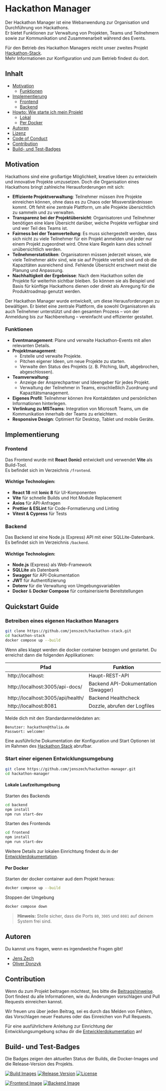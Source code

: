 # Hackathon Manager

Der Hackathon Manager ist eine Webanwendung zur Organisation und Durchführung von Hackathons.  
Er bietet Funktionen zur Verwaltung von Projekten, Teams und Teilnehmern sowie zur Kommunikation und Zusammenarbeit während des Events.

Für den Betrieb des Hackathon Managers reicht unser zweites Projekt [Hackathon-Stack](https://github.com/jenszech/hackathon-stack).  
Mehr Informationen zur Konfiguration und zum Betrieb findest du dort.

## Inhalt

- [Motivation](#motivation)
  - [Funktionen](#funktionen)
- [Implementierung](#implementierung)
  - [Frontend](#frontend)
  - [Backend](#backend)
- [Howto: Wie starte ich mein Projekt](#howto-wie-starte-ich-mein-projekt)
  - [Lokal](#lokal)
  - [Per Docker](#per-docker)
- [Autoren](#autoren)
- [Lizenz](#lizenz)
- [Code of Conduct](#code-of-conduct)
- [Contribution](#contribution)
- [Build- und Test-Badges](#build-und-test-badges)

## Motivation

Hackathons sind eine großartige Möglichkeit, kreative Ideen zu entwickeln und innovative Projekte umzusetzen. Doch die Organisation eines Hackathons bringt zahlreiche Herausforderungen mit sich:

- **Effiziente Projektverwaltung**: Teilnehmer müssen ihre Projekte einreichen können, ohne dass es zu Chaos oder Missverständnissen kommt. Oft fehlt eine zentrale Plattform, um alle Projekte übersichtlich zu sammeln und zu verwalten.  
- **Transparenz bei der Projektübersicht**: Organisatoren und Teilnehmer benötigen eine klare Übersicht darüber, welche Projekte verfügbar sind und wer Teil des Teams ist.  
- **Fairness bei der Teamverteilung**: Es muss sichergestellt werden, dass sich nicht zu viele Teilnehmer für ein Projekt anmelden und jeder nur einem Projekt zugeordnet wird. Ohne klare Regeln kann dies schnell unübersichtlich werden.  
- **Teilnehmerstatistiken**: Organisatoren müssen jederzeit wissen, wie viele Teilnehmer aktiv sind, wie sie auf Projekte verteilt sind und ob die Kapazitäten ausreichend sind. Fehlende Übersicht erschwert meist die Planung und Anpassung.  
- **Nachhaltigkeit der Ergebnisse**: Nach dem Hackathon sollen die Projekte für weiterhin sichtbar bleiben. So können sie als Beispiel und Basis für künftige Hackathons dienen oder direkt als Anregung für die Produktroadmap genutzt werden.

Der Hackathon Manager wurde entwickelt, um diese Herausforderungen zu bewältigen. Er bietet eine zentrale Plattform, die sowohl Organisatoren als auch Teilnehmer unterstützt und den gesamten Prozess – von der Anmeldung bis zur Nachbereitung – vereinfacht und effizienter gestaltet.

### Funktionen
- **Eventmanagement**: Plane und verwalte Hackathon-Events mit allen relevanten Details.
- **Projektmanagement**: 
  - Erstelle und verwalte Projekte.
  - Pitchen eigener Ideen, um neue Projekte zu starten.
  - Verwalte den Status des Projekts (z. B. Pitching, läuft, abgebrochen, abgeschlossen).
- **Teamverwaltung**: 
  - Anzeige der Ansprechpartner und Ideengeber für jedes Projekt.
  - Verwaltung der Teilnehmer in Teams, einschließlich Zuordnung und Kapazitätsmanagement.
- **Eigenes Profil**: Teilnehmer können ihre Kontaktdaten und persönlichen Informationen hinterlegen.
- **Verlinkung zu MSTeams**: Integration von Microsoft Teams, um die Kommunikation innerhalb der Teams zu erleichtern.
- **Responsive Design**: Optimiert für Desktop, Tablet und mobile Geräte.

## Implementierung

### Frontend
Das Frontend wurde mit **React (Ionic)** entwickelt und verwendet **Vite** als Build-Tool.  
Es befindet sich im Verzeichnis `/frontend`.

#### Wichtige Technologien:
- **React 18** mit **Ionic 8** für UI-Komponenten
- **Vite** für schnelle Builds und Hot Module Replacement
- **Axios** für API-Anfragen
- **Prettier & ESLint** für Code-Formatierung und Linting
- **Vitest & Cypress** für Tests

### Backend
Das Backend ist eine Node.js (Express) API mit einer SQLLite-Datenbank.  
Es befindet sich im Verzeichnis `/backend`.

#### Wichtige Technologien:
- **Node.js** (Express) als Web-Framework
- **SQLLite** als Datenbank
- **Swagger** für API-Dokumentation
- **JWT** für Authentifizierung
- **Dotenv** für die Verwaltung von Umgebungsvariablen
- **Docker** & **Docker Compose** für containerisierte Bereitstellungen

## Quickstart Guide
### Betreiben eines eigenen Hackathon Managers
```bash
git clone https://github.com/jenszech/hackathon-stack.git
cd hackathon-stack
docker compose up --build
```

Wenn alles klappt werden die docker container bezogen und gestartet. 
Du erreichst dann die folgenden Applikationen:

| Pfad                              | Funktion                        |
| --------------------------------- | ------------------------------- |
| http://localhost:                 | Haupt-REST-API                  |
| http://localhost:3005/api-docs/   | Backend API-Dokumentation (Swagger)     |
| http://localhost:3005/api/health/ | Backend Healthcheck             |
| http://localhost:8081             | Dozzle, abrufen der Logfiles    |

Melde dich mit den Standardanmeldedaten an:

    Benutzer: hackathon@thalia.de
    Passwort: welcome!

Eine ausführliche Dokumentation der Konfiguration und Start Optionen ist im Rahmen des  [Hackathon Stack](https://github.com/jenszech/hackathon-stack) abrufbar.

### Start einer eigenen Entwicklungsumgebung
```bash
git clone https://github.com/jenszech/hackathon-manager.git
cd hackathon-manager
```

#### Lokale Laufzeitumgebung
Starten des Backends
   ```bash
   cd backend
   npm install
   npm run start-dev
   ```
Starten des Frontends
   ```bash
   cd frontend
   npm install
   npm run start-dev
   ```

Weitere Details zur lokalen Einrichtung findest du in der [Entwicklerdokumentation](docs/developing.md).

#### Per Docker
Starten der docker container aud dem Projekt heraus:
   ```bash
   docker compose up --build
   ```
Stoppen der Umgebung
   ```bash
   docker compose down
   ```

> **Hinweis:** Stelle sicher, dass die Ports `80`, `3005` und `8081` auf deinem System frei sind.

## Autoren

Du kannst uns fragen, wenn es irgendwelche Fragen gibt!

- [Jens Zech](https://github.com/jenszech)
- [Oliver Donzyk](https://github.com/odonzyk)

## Contribution

Wenn du zum Projekt beitragen möchtest, lies bitte die [Beitragshinweise](CONTRIBUTING.md).  
Dort findest du alle Informationen, wie du Änderungen vorschlagen und Pull Requests einreichen kannst.  

Wir freuen uns über jeden Beitrag, sei es durch das Melden von Fehlern, das Vorschlagen neuer Features oder das Einreichen von Pull Requests.  

Für eine ausführlichere Anleitung zur Einrichtung der Entwicklungsumgebung schau dir die [Entwicklerdokumentation](docs/developing.md) an!

## Build- und Test-Badges

Die Badges zeigen den aktuellen Status der Builds, die Docker-Images und die Release-Version des Projekts.

[![Build Images](https://github.com/jenszech/hackathon-manager/actions/workflows/build.yaml/badge.svg?branch=main)](https://github.com/jenszech/hackathon-manager/actions/workflows/build.yaml)
[![Release Version](https://img.shields.io/github/v/release/jenszech/hackathon-manager)](https://github.com/jenszech/hackathon-manager/releases)
[![License](https://img.shields.io/github/license/jenszech/hackathon-manager)](https://github.com/jenszech/hackathon-manager/blob/main/LICENSE.md)

[![Frontend Image](https://img.shields.io/badge/docker-ghcr.io/jenszech/hackathon--frontend-blue)](https://github.com/users/jenszech/packages/container/package/hackathon-frontend) 
[![Backend Image](https://img.shields.io/badge/docker-ghcr.io/jenszech/hackathon--backend-blue)](https://github.com/users/jenszech/packages/container/package/hackathon-backend)




